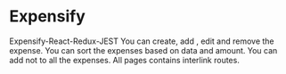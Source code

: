 # Expensify
Expensify-React-Redux-JEST
You can create, add , edit and remove the expense.
You can sort the expenses based on data and amount.
You can add not to all the expenses.
All pages contains interlink routes.
